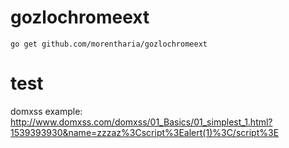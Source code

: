 # gozlochromeext

```
go get github.com/morentharia/gozlochromeext
```


# test

domxss example: http://www.domxss.com/domxss/01_Basics/01_simplest_1.html?1539393930&name=zzzaz%3Cscript%3Ealert(1)%3C/script%3E
